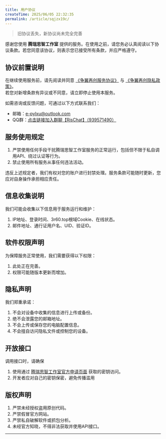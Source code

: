 ```yaml
---
title: 用户协议
createTime: 2025/06/05 22:32:35
permalink: /article/sqjzx19c/
---
```


> 旧协议丢失，新协议尚未完全完善

感谢您使用 **腾瑞思智工作室** 提供的服务。在使用之前，请您务必认真阅读以下协议条款。若您同意该协议，则表示您已接受所有条款，并应严格遵守。

## 协议前置说明

在继续使用服务前，请先阅读并同意 [《争翼再创服务协议》](https://www.wingahead.com/contract) 与 [《争翼再创隐私政策》](https://www.wingahead.com/privacy-policy)。  
若您对新增条款有异议或不同意，请立即停止使用本服务。

如需咨询或反馈问题，可通过以下方式联系我们：
- 邮箱：[e-pylxu@outlook.com](mailto:wokucf@163.com)
- QQ群：[点击链接加入群聊【RisChat】（939571490）](https://qm.qq.com/q/xz86rosWR2)

## 服务使用规定 

1. 严禁使用任何手段干扰腾瑞思智工作室服务的正常运行，包括但不限于私自调用API、绕过认证等行为。
2. 禁止使用所有服务从事任何违法活动。

违反上述规定者，我们有权对您的账户进行封禁处理。服务条款可能随时更新，您应对自身操作承担相应责任。

## 信息收集说明 

我们可能会收集以下信息用于服务运行和维护：
1. IP地址、登录时间、3r60.top根域Cookie、在线状态。
2. 邮件地址、通行证用户名、UID、验证ID。

## 软件权限声明 

为保障服务正常使用，我们需要获得以下权限：
1. 此处正在完善。
2. 权限可能随版本更新而增加。


## 隐私声明 

我们郑重承诺：
1. 不会对设备中收集的信息进行上传或备份。
2. 绝不会泄露您的邮箱地址。
3. 不会上传或保存您的电脑配置信息。
4. 不会擅自访问隐私文件或控制您的设备。

## 开放接口

调用接口时，请确保
1. 使用通过 [腾瑞思智工作室官方申请页面](https://user.3r60.top/dev) 获取的密钥访问。
2. 开发者应对自己的密钥保密，避免传播滥用

## 版权声明

1. 严禁未经授权盗用原创代码。
2. 严禁假冒官方网站。
3. 严禁私自破解软件或抓包分析。
4. 未经官方知晓，不得非法获取并使用API接口。

---